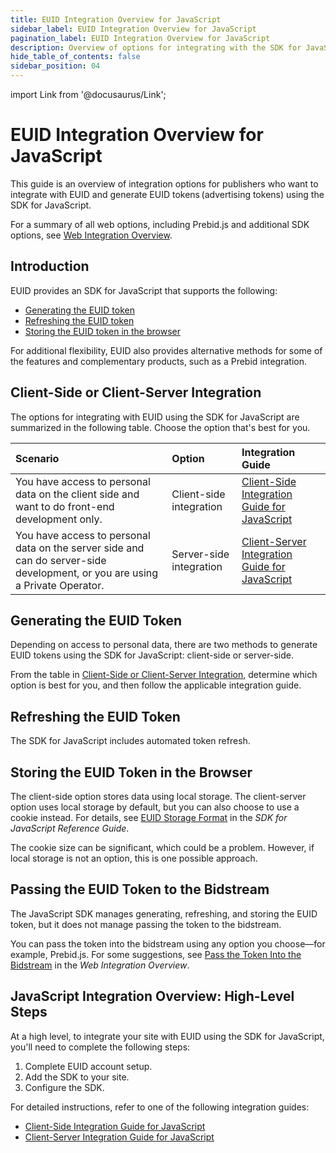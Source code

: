 ```yaml
---
title: EUID Integration Overview for JavaScript
sidebar_label: EUID Integration Overview for JavaScript
pagination_label: EUID Integration Overview for JavaScript
description: Overview of options for integrating with the SDK for JavaScript as part of your EUID implementation.
hide_table_of_contents: false
sidebar_position: 04
---
```


import Link from '@docusaurus/Link';

# EUID Integration Overview for JavaScript

This guide is an overview of integration options for publishers who want to integrate with EUID and generate <Link href="../ref-info/glossary-uid#gl-euid-token">EUID tokens</Link> (advertising tokens) using the SDK for JavaScript.

For a summary of all web options, including Prebid.js and additional SDK options, see [Web Integration Overview](integration-options-publisher-web.md).

## Introduction

EUID provides an SDK for JavaScript that supports the following:

- [Generating the EUID token](#generating-the-euid-token)
- [Refreshing the EUID token](#refreshing-the-euid-token)
- [Storing the EUID token in the browser](#storing-the-euid-token-in-the-browser)

For additional flexibility, EUID also provides alternative methods for some of the features and complementary products, such as a Prebid integration.

## Client-Side or Client-Server Integration

The options for integrating with EUID using the SDK for JavaScript are summarized in the following table. Choose the option that's best for you.

| Scenario | Option | Integration Guide |
| :--- | :--- | :--- |
| You have access to personal data on the client side and want to do front-end development only. | Client-side integration | [Client-Side Integration Guide for JavaScript](integration-javascript-client-side.md) |
| You have access to personal data on the server side and can do server-side development, or you are using a Private Operator. | Server-side integration | [Client-Server Integration Guide for JavaScript](integration-javascript-client-server.md) |

## Generating the EUID Token

Depending on access to personal data, there are two methods to generate EUID tokens using the SDK for JavaScript: client-side or server-side.

From the table in [Client-Side or Client-Server Integration](#client-side-or-client-server-integration), determine which option is best for you, and then follow the applicable integration guide.

## Refreshing the EUID Token

The SDK for JavaScript includes automated token refresh.

## Storing the EUID Token in the Browser
<!-- GWH check corresponding (not identical) section in integration-prebid.md, integration-prebid-client-side.md, integration-prebid-client-side.md, for consistency -->

The client-side option stores data using local storage. The client-server option uses local storage by default, but you can also choose to use a cookie instead. For details, see [EUID Storage Format](../sdks/sdk-ref-javascript.md#euid-storage-format) in the *SDK for JavaScript Reference Guide*.

The cookie size can be significant, which could be a problem. However, if local storage is not an option, this is one possible approach.

## Passing the EUID Token to the Bidstream

The JavaScript SDK manages generating, refreshing, and storing the EUID token, but it does not manage passing the token to the <Link href="../ref-info/glossary-uid#gl-bidstream">bidstream</Link>.

You can pass the token into the bidstream using any option you choose&#8212;for example, Prebid.js. For some suggestions, see [Pass the Token Into the Bidstream](integration-options-publisher-web.md#pass-the-token-into-the-bidstream) in the *Web Integration Overview*.

## JavaScript Integration Overview: High-Level Steps

At a high level, to integrate your site with EUID using the SDK for JavaScript, you'll need to complete the following steps:

1. Complete EUID account setup.
1. Add the SDK to your site.
1. Configure the SDK.

For detailed instructions, refer to one of the following integration guides:

- [Client-Side Integration Guide for JavaScript](integration-javascript-client-side.md)
- [Client-Server Integration Guide for JavaScript](integration-javascript-client-server.md)
